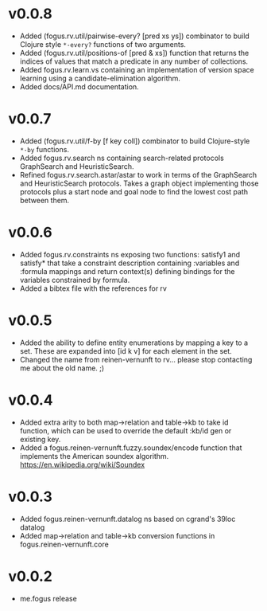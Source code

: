 # v0.0.8
- Added (fogus.rv.util/pairwise-every? [pred xs ys]) combinator to build Clojure
  style `*-every?` functions of two arguments.
- Added (fogus.rv.util/positions-of [pred & xs]) function that returns the indices
  of values that match a predicate in any number of collections.
- Added fogus.rv.learn.vs containing an implementation of version space learning
using a candidate-elimination algorithm.
- Added docs/API.md documentation.

# v0.0.7
- Added (fogus.rv.util/f-by [f key coll]) combinator to build Clojure-style `*-by`
  functions.
- Added fogus.rv.search ns containing search-related protocols GraphSearch and
  HeuristicSearch.
- Refined fogus.rv.search.astar/astar to work in terms of the GraphSearch and
  HeuristicSearch protocols. Takes a graph object implementing those protocols
  plus a start node and goal node to find the lowest cost path between them.

# v0.0.6
- Added fogus.rv.constraints ns exposing two functions: satisfy1 and satisfy* that take
  a constraint description containing :variables and :formula mappings and return
  context(s) defining bindings for the variables constrained by formula.
- Added a bibtex file with the references for rv

# v0.0.5
- Added the ability to define entity enumerations by mapping a key to a set. These are
  expanded into [id k v] for each element in the set.
- Changed the name from reinen-vernunft to rv... please stop contacting me about the old name. ;)

# v0.0.4
- Added extra arity to both map->relation and table->kb to take id function, which can
  be used to override the default :kb/id gen or existing key.
- Added a fogus.reinen-vernunft.fuzzy.soundex/encode function that implements the
  American soundex algorithm. https://en.wikipedia.org/wiki/Soundex

# v0.0.3
- Added fogus.reinen-vernunft.datalog ns based on cgrand's 39loc datalog
- Added map->relation and table->kb conversion functions in fogus.reinen-vernunft.core

# v0.0.2
- me.fogus release


